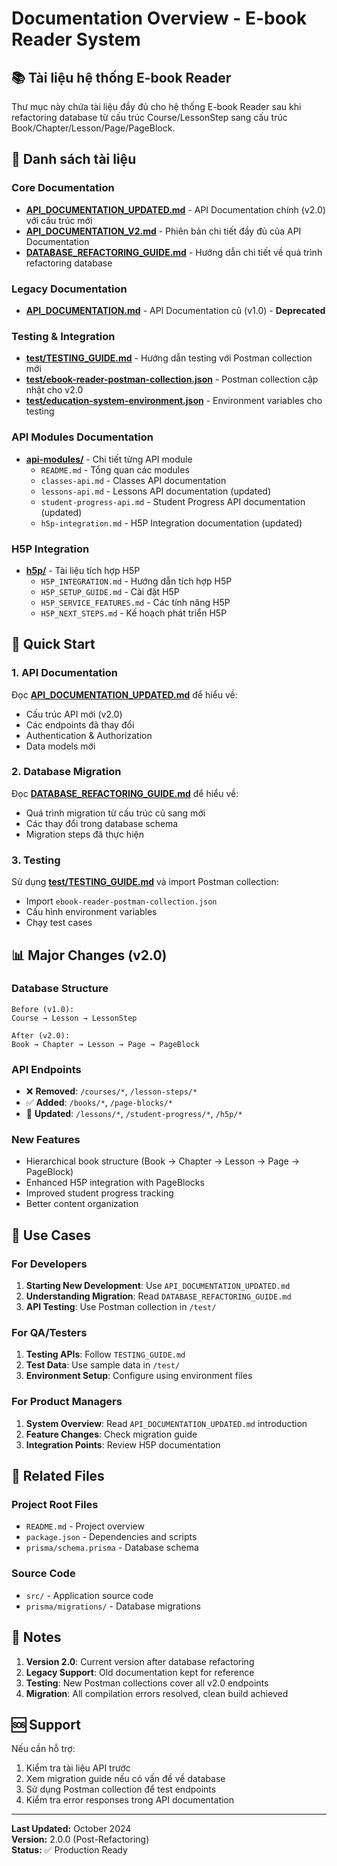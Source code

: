 # Documentation Overview - E-book Reader System

## 📚 Tài liệu hệ thống E-book Reader

Thư mục này chứa tài liệu đầy đủ cho hệ thống E-book Reader sau khi refactoring database từ cấu trúc Course/LessonStep sang cấu trúc Book/Chapter/Lesson/Page/PageBlock.

## 📄 Danh sách tài liệu

### Core Documentation
- **[API_DOCUMENTATION_UPDATED.md](./API_DOCUMENTATION_UPDATED.md)** - API Documentation chính (v2.0) với cấu trúc mới
- **[API_DOCUMENTATION_V2.md](./API_DOCUMENTATION_V2.md)** - Phiên bản chi tiết đầy đủ của API Documentation
- **[DATABASE_REFACTORING_GUIDE.md](./DATABASE_REFACTORING_GUIDE.md)** - Hướng dẫn chi tiết về quá trình refactoring database

### Legacy Documentation
- **[API_DOCUMENTATION.md](./API_DOCUMENTATION.md)** - API Documentation cũ (v1.0) - **Deprecated**

### Testing & Integration
- **[test/TESTING_GUIDE.md](./test/TESTING_GUIDE.md)** - Hướng dẫn testing với Postman collection mới
- **[test/ebook-reader-postman-collection.json](./test/ebook-reader-postman-collection.json)** - Postman collection cập nhật cho v2.0
- **[test/education-system-environment.json](./test/education-system-environment.json)** - Environment variables cho testing

### API Modules Documentation
- **[api-modules/](./api-modules/)** - Chi tiết từng API module
  - `README.md` - Tổng quan các modules
  - `classes-api.md` - Classes API documentation
  - `lessons-api.md` - Lessons API documentation (updated)
  - `student-progress-api.md` - Student Progress API documentation (updated)
  - `h5p-integration.md` - H5P Integration documentation (updated)

### H5P Integration
- **[h5p/](./h5p/)** - Tài liệu tích hợp H5P
  - `H5P_INTEGRATION.md` - Hướng dẫn tích hợp H5P
  - `H5P_SETUP_GUIDE.md` - Cài đặt H5P
  - `H5P_SERVICE_FEATURES.md` - Các tính năng H5P
  - `H5P_NEXT_STEPS.md` - Kế hoạch phát triển H5P

## 🚀 Quick Start

### 1. API Documentation
Đọc **[API_DOCUMENTATION_UPDATED.md](./API_DOCUMENTATION_UPDATED.md)** để hiểu về:
- Cấu trúc API mới (v2.0)
- Các endpoints đã thay đổi
- Authentication & Authorization
- Data models mới

### 2. Database Migration
Đọc **[DATABASE_REFACTORING_GUIDE.md](./DATABASE_REFACTORING_GUIDE.md)** để hiểu về:
- Quá trình migration từ cấu trúc cũ sang mới
- Các thay đổi trong database schema
- Migration steps đã thực hiện

### 3. Testing
Sử dụng **[test/TESTING_GUIDE.md](./test/TESTING_GUIDE.md)** và import Postman collection:
- Import `ebook-reader-postman-collection.json`
- Cấu hình environment variables
- Chạy test cases

## 📊 Major Changes (v2.0)

### Database Structure
```
Before (v1.0):
Course → Lesson → LessonStep

After (v2.0):
Book → Chapter → Lesson → Page → PageBlock
```

### API Endpoints
- ❌ **Removed**: `/courses/*`, `/lesson-steps/*`
- ✅ **Added**: `/books/*`, `/page-blocks/*`
- 🔄 **Updated**: `/lessons/*`, `/student-progress/*`, `/h5p/*`

### New Features
- Hierarchical book structure (Book → Chapter → Lesson → Page → PageBlock)
- Enhanced H5P integration with PageBlocks
- Improved student progress tracking
- Better content organization

## 🎯 Use Cases

### For Developers
1. **Starting New Development**: Use `API_DOCUMENTATION_UPDATED.md`
2. **Understanding Migration**: Read `DATABASE_REFACTORING_GUIDE.md`
3. **API Testing**: Use Postman collection in `/test/`

### For QA/Testers
1. **Testing APIs**: Follow `TESTING_GUIDE.md`
2. **Test Data**: Use sample data in `/test/`
3. **Environment Setup**: Configure using environment files

### For Product Managers
1. **System Overview**: Read `API_DOCUMENTATION_UPDATED.md` introduction
2. **Feature Changes**: Check migration guide
3. **Integration Points**: Review H5P documentation

## 🔗 Related Files

### Project Root Files
- `README.md` - Project overview
- `package.json` - Dependencies and scripts
- `prisma/schema.prisma` - Database schema

### Source Code
- `src/` - Application source code
- `prisma/migrations/` - Database migrations

## 📝 Notes

1. **Version 2.0**: Current version after database refactoring
2. **Legacy Support**: Old documentation kept for reference
3. **Testing**: New Postman collections cover all v2.0 endpoints
4. **Migration**: All compilation errors resolved, clean build achieved

## 🆘 Support

Nếu cần hỗ trợ:
1. Kiểm tra tài liệu API trước
2. Xem migration guide nếu có vấn đề về database
3. Sử dụng Postman collection để test endpoints
4. Kiểm tra error responses trong API documentation

---

**Last Updated:** October 2024  
**Version:** 2.0.0 (Post-Refactoring)  
**Status:** ✅ Production Ready